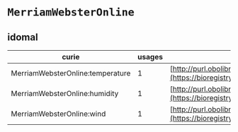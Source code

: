 # `MerriamWebsterOnline`

## idomal

| curie                            |   usages | nodes                                                                                                                 |
|----------------------------------|----------|-----------------------------------------------------------------------------------------------------------------------|
| MerriamWebsterOnline:temperature |        1 | [http://purl.obolibrary.org/obo/IDOMAL:0000568](https://bioregistry.io/http://purl.obolibrary.org/obo/IDOMAL:0000568) |
| MerriamWebsterOnline:humidity    |        1 | [http://purl.obolibrary.org/obo/IDOMAL:0000569](https://bioregistry.io/http://purl.obolibrary.org/obo/IDOMAL:0000569) |
| MerriamWebsterOnline:wind        |        1 | [http://purl.obolibrary.org/obo/IDOMAL:0000570](https://bioregistry.io/http://purl.obolibrary.org/obo/IDOMAL:0000570) |
